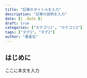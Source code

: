 ```yaml
---
title: "記事のタイトルを入力"
description: "記事の説明を入力"
date: {{ .Date }}
draft: true
categories: ["カテゴリ1", "カテゴリ2"]
tags: ["タグ1", "タグ2"]
author: "著者名"
---
```


## はじめに

ここに本文を入力

